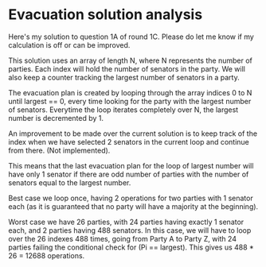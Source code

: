 # Evacuation solution analysis

Here's my solution to question 1A of round 1C. Please do let me know if my calculation is off or can be improved.

This solution uses an array of length N, where N represents the number of parties. Each index will hold the number of senators in the party. We will also keep a counter tracking the largest number of senators in a party.

The evacuation plan is created by looping through the array indices 0 to N until largest == 0, every time looking for the party with the largest number of senators.
Everytime the loop iterates completely over N, the largest number is decremented by 1.

An improvement to be made over the current solution is to keep track of the index when we have selected 2 senators in the current loop and continue from there. (Not implemented).

This means that the last evacuation plan for the loop of largest number will have only 1 senator if there are odd number of parties with the number of senators equal to the largest number.

Best case we loop once, having 2 operations for two parties with 1 senator each (as it is guaranteed that no party will have a majority at the beginning).

Worst case we have 26 parties, with 24 parties having exactly 1 senator each, and 2 parties having 488 senators. In this case, we will have to loop over the 26 indexes 488 times, going from Party A to Party Z, with 24 parties failing the conditional check for (Pi == largest).
This gives us 488 * 26 = 12688 operations.

